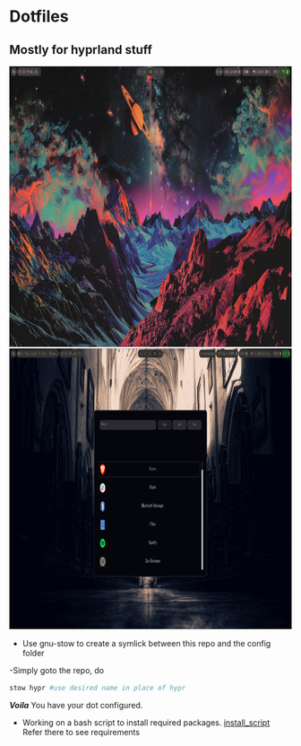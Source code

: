# Dotfiles
## Mostly for hyprland stuff

<img src="./sample/hyprland-sample.png" height="500">
<img src="./sample/hyprland-sample-2.png" height="500">

- Use gnu-stow to create a symlick between this repo and the config folder

-Simply goto the repo, do 
``` bash
stow hypr #use desired name in place of hypr
```
***Voila*** You have your dot configured.

- Working on a bash script to install required packages.
    [install_script](./install_script.md)
    Refer there to see requirements 
